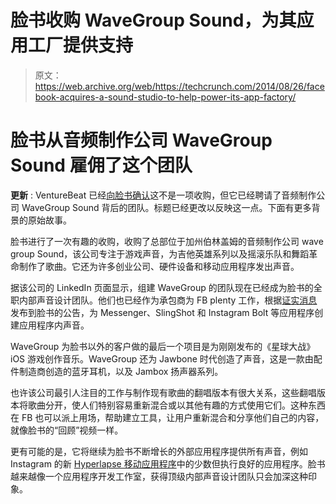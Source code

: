 # 脸书收购 WaveGroup Sound，为其应用工厂提供支持

> 原文：<https://web.archive.org/web/https://techcrunch.com/2014/08/26/facebook-acquires-a-sound-studio-to-help-power-its-app-factory/>

# 脸书从音频制作公司 WaveGroup Sound 雇佣了这个团队

**更新** : VentureBeat 已经[向脸书确认](https://web.archive.org/web/20230131110419/http://venturebeat.com/2014/08/26/facebook-didnt-actually-acquire-a-sound-studio-but-it-did-hire-audio-engineers/)这不是一项收购，但它已经聘请了音频制作公司 WaveGroup Sound 背后的团队。标题已经更改以反映这一点。下面有更多背景的原始故事。

脸书进行了一次有趣的收购，收购了总部位于加州伯林盖姆的音频制作公司 wave group Sound，该公司专注于游戏声音，为吉他英雄系列以及摇滚乐队和舞蹈革命制作了歌曲。它还为许多创业公司、硬件设备和移动应用程序发出声音。

据该公司的 LinkedIn 页面显示，组建 WaveGroup 的团队现在已经成为脸书的全职内部声音设计团队。他们也已经作为承包商为 FB plenty 工作，根据[证实消息](https://web.archive.org/web/20230131110419/https://www.facebook.com/wavegroup/posts/10152733798261385)发布到脸书的公告，为 Messenger、SlingShot 和 Instagram Bolt 等应用程序创建应用程序内声音。

WaveGroup 为脸书以外的客户做的最后一个项目是为刚刚发布的《星球大战》iOS 游戏创作音乐。WaveGroup 还为 Jawbone 时代创造了声音，这是一款由配件制造商创造的蓝牙耳机，以及 Jambox 扬声器系列。

也许该公司最引人注目的工作与制作现有歌曲的翻唱版本有很大关系，这些翻唱版本将歌曲分开，使人们特别容易重新混合或以其他有趣的方式使用它们。这种东西在 FB 也可以派上用场，帮助建立工具，让用户重新混合和分享他们自己的内容，就像脸书的“回顾”视频一样。

更有可能的是，它将继续为脸书不断增长的外部应用程序提供所有声音，例如 Instagram 的新 [Hyperlapse 移动应用程序](https://web.archive.org/web/20230131110419/https://techcrunch.com/2014/08/26/instagram-hyperlapse/)中的少数但执行良好的应用程序。脸书越来越像一个应用程序开发工作室，获得顶级内部声音设计团队只会加深这种印象。